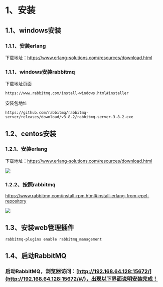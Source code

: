 # 1、安装

## 1.1、windows安装

### 1.1.1、安装erlang

下载地址：https://www.erlang-solutions.com/resources/download.html

### 1.1.1、windows安装rabbitmq

下载地址页面

```
https://www.rabbitmq.com/install-windows.html#installer
```

安装包地址

```
https://github.com/rabbitmq/rabbitmq-server/releases/download/v3.8.2/rabbitmq-server-3.8.2.exe
```



## 1.2、centos安装

### 1.2.1、安装erlang

下载地址：https://www.erlang-solutions.com/resources/download.html

![](https://cdn.jsdelivr.net/gh/calebzhao/cdn/img/20200307140319.png)

### 1.2.2、按照rabbitmq

https://www.rabbitmq.com/install-rpm.html#install-erlang-from-epel-repository

![](https://cdn.jsdelivr.net/gh/calebzhao/cdn/img/20200307140218.png)



## 1.3、安装web管理插件

```
rabbitmq-plugins enable rabbitmq_management
```

## 1.4、启动RabbitMQ

### 启动RabbitMQ，浏览器访问：[http://192.168.64.128:15672/](http://192.168.64.128:15672/#/)，出现以下界面说明安装完成！

